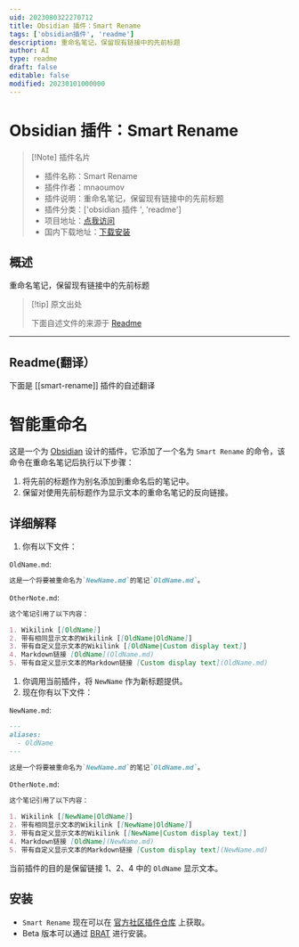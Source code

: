 ```yaml
---
uid: 2023080322270712
title: Obsidian 插件：Smart Rename
tags: ['obsidian插件', 'readme']
description: 重命名笔记，保留现有链接中的先前标题
author: AI
type: readme
draft: false
editable: false
modified: 20230101000000
---
```


# Obsidian 插件：Smart Rename

> [!Note] 插件名片
> - 插件名称：Smart Rename
> - 插件作者：mnaoumov
> - 插件说明：重命名笔记，保留现有链接中的先前标题
> - 插件分类：['obsidian 插件 ', 'readme']
> - 项目地址：[点我访问](https://github.com/mnaoumov/obsidian-smart-rename)
> - 国内下载地址：[下载安装](https://pkmer.cn/products/plugin/pluginMarket/?smart-rename)

## 概述

重命名笔记，保留现有链接中的先前标题

> [!tip] 原文出处
>
>下面自述文件的来源于 [Readme](https://ghproxy.net/https://raw.githubusercontent.com/mnaoumov/obsidian-smart-rename/master/README.md)

---

## Readme(翻译）

下面是 [[smart-rename]] 插件的自述翻译

# 智能重命名

这是一个为 [Obsidian](https://obsidian.md/) 设计的插件，它添加了一个名为 `Smart Rename` 的命令，该命令在重命名笔记后执行以下步骤：

1. 将先前的标题作为别名添加到重命名后的笔记中。
2. 保留对使用先前标题作为显示文本的重命名笔记的反向链接。

## 详细解释

1. 你有以下文件：

`OldName.md`:

```markdown
这是一个将要被重命名为`NewName.md`的笔记`OldName.md`。
```

`OtherNote.md`:

```markdown
这个笔记引用了以下内容：

1. Wikilink [[OldName]]
2. 带有相同显示文本的Wikilink [[OldName|OldName]]
3. 带有自定义显示文本的Wikilink [[OldName|Custom display text]]
4. Markdown链接 [OldName](OldName.md)
5. 带有自定义显示文本的Markdown链接 [Custom display text](OldName.md)
```

1. 你调用当前插件，将 `NewName` 作为新标题提供。
2. 现在你有以下文件：

`NewName.md`:

```markdown
---
aliases:
  - OldName
---

这是一个将要被重命名为`NewName.md`的笔记`OldName.md`。
```

`OtherNote.md`:

```markdown
这个笔记引用了以下内容：

1. Wikilink [[NewName|OldName]]
2. 带有相同显示文本的Wikilink [[NewName|OldName]]
3. 带有自定义显示文本的Wikilink [[NewName|Custom display text]]
4. Markdown链接 [OldName](NewName.md)
5. 带有自定义显示文本的Markdown链接 [Custom display text](NewName.md)
```

当前插件的目的是保留链接 1、2、4 中的 `OldName` 显示文本。

## 安装

- `Smart Rename` 现在可以在 [官方社区插件仓库](https://obsidian.md/plugins) 上获取。
- Beta 版本可以通过 [BRAT](https://github.com/TfTHacker/obsidian42-brat) 进行安装。



